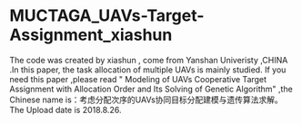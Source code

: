 # MUCTAGA_UAVs-Target-Assignment_xiashun
The code was created by xiashun , come from Yanshan Univeristy ,CHINA .In this paper, the task allocation of multiple UAVs is mainly studied. If you need this paper ,please read "  Modeling of UAVs Cooperative Target Assignment with Allocation Order and Its Solving of Genetic Algorithm" ,the Chinese name is：考虑分配次序的UAVs协同目标分配建模与遗传算法求解。The Upload date is 2018.8.26.
